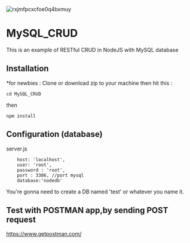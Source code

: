 ![rxjmfpcxcfoe0q4bxmuy](https://user-images.githubusercontent.com/34129569/41152350-fd4b93ac-6b30-11e8-9cb9-2ac5175d75c0.png)


# MySQL_CRUD

This is an example of RESTful CRUD in NodeJS with MySQL database
 


## Installation
*for newbies : Clone or download zip to your machine then hit this :

    cd MySQL_CRUD

then

    npm install

## Configuration (database)
server.js

        host: 'localhost',
        user: 'root',
        password : 'root',
        port : 3306, //port mysql
        database:'nodedb'	


	
You're gonna need to create a DB named 'test' or whatever you name it.


## Test with POSTMAN app,by sending POST request
https://www.getpostman.com/
